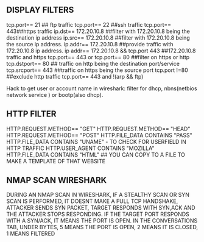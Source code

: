 DISPLAY FILTERS
--
tcp.port== 21 ## ftp traffic
tcp.port== 22 ##ssh traffic
tcp.port== 443##https traffic
ip.dst== 172.20.10.8 ##filter with 172.20.10.8 being the destination ip address
ip.src== 172.20.10.8 ##filter with 172.20.10.8 being the source ip address.
ip.addr== 172.20.10.8 ##provide traffic with 172.20.10.8 ip address.
ip addr== 172.20.10.8 && tcp.port 443 ##172.20.10.8 traffic and https
tcp.port== 443 or tcp.port== 80 ##filter on https or http
tcp.dstport== 80 ## traffic on http being the destination port/service 
tcp.srcport== 443 ##traffic on https being the source port
tcp.port !=80 ##exclude http traffic
tcp.port== 443 and !(arp && ftp)

Hack to get user or account name in wireshark:
filter for dhcp, nbns(netbios network service ) or bootp(also dhcp).

HTTP FILTER
--

HTTP.REQUEST.METHOD== "GET"
HTTP.REQUEST.METHOD== "HEAD"
HTTP.REQUEST.METHOD== "POST"
HTTP.FILE_DATA CONTAINS "PASS"
HTTP.FILE_DATA CONTAINS "UNAME" - TO CHECK FOR USERFIELD IN HTTP TRAFFIC
HTTP.USER_AGENT CONTAINS "MOZILLA"
HTTP.FILE_DATA CONTAINS "HTML" ## YOU CAN COPY TO A FILE TO MAKE A TEMPLATE OF THAT WEBSITE

NMAP SCAN WIRESHARK
--
DURING AN NMAP SCAN IN WIRESHARK, IF A STEALTHY SCAN OR SYN SCAN IS PERFORMED, IT DOESNT MAKE A FULL TCP HANDSHAKE, ATTACKER SENDS SYN PACKET, TARGET RESPONDS WITH SYN,ACK AND THE ATTACKER STOPS RESPONDING. IF THE TARGET PORT RESPONDS WITH A SYN/ACK, IT MEANS THE PORT IS OPEN. 
IN THE CONVERSATIONS TAB, UNDER BYTES, 5 MEANS THE PORT IS OPEN, 2 MEANS IT IS CLOSED, 1 MEANS FILTERED

